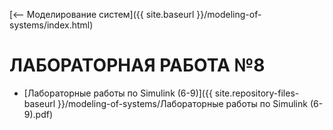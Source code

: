 [⟵ Моделирование систем]({{ site.baseurl }}/modeling-of-systems/index.html)

# **ЛАБОРАТОРНАЯ РАБОТА №8**

* [Лабораторные работы по Simulink (6-9)]({{ site.repository-files-baseurl }}/modeling-of-systems/Лабораторные работы по Simulink (6-9).pdf)
